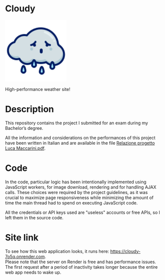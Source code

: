 # Cloudy

<img src="https://github.com/LucaMaccarini/Cloudy/blob/main/assets/images/logo.svg" width="200">

High-performance weather site!

# Description
This repository contains the project I submitted for an exam during my Bachelor’s degree.

All the information and considerations on the performances of this project have been written in Italian and are available in the file [Relazione progetto Luca Maccarini.pdf](./Relazione%20progetto%20Luca%20Maccarini.pdf).
# Code
In the code, particular logic has been intentionally implemented using JavaScript workers, for image download, rendering and for handling AJAX calls. These choices were required by the project guidelines, as it was crucial to maximize page responsiveness while minimizing the amount of time the main thread had to spend on executing JavaScript code.

All the credentials or API keys used are "useless" accounts or free APIs, so I left them in the source code.

# Site link
To see how this web application looks, it runs here: https://cloudy-7o5q.onrender.com.  
Please note that the server on Render is free and has performance issues. The first request after a period of inactivity takes longer because the entire web app needs to wake up.
